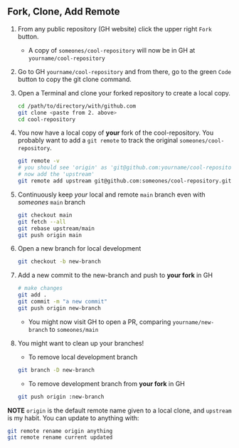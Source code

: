 ## Fork, Clone, Add Remote

1. From any public repository (GH website) click the upper right `Fork` button.
    - A copy of `someones/cool-repository` will now be in GH at `yourname/cool-repository`

2. Go to GH `yourname/cool-repository` and from there, go to the green `Code` button to copy the git clone command.

3. Open a Terminal and clone your forked repository to create a local copy.
     
    ```bash
    cd /path/to/directory/with/github.com
    git clone <paste from 2. above>
    cd cool-repository
    ```

4. You now have a local copy of **your** fork of the cool-repository. You probably want to add a `git remote` to track the original `someones/cool-repository`.
     
    ```bash
    git remote -v
    # you should see 'origin' as 'git@github.com:yourname/cool-repository.git'
    # now add the 'upstream'
    git remote add upstream git@github.com:someones/cool-repository.git
    ```

5. Continuously keep _your_ local and remote `main` branch even with _someones_ `main` branch
     
    ```bash
    git checkout main
    git fetch --all
    git rebase upstream/main
    git push origin main
    ```

6. Open a new branch for local development

    ```bash
    git checkout -b new-branch
    ```

7. Add a new commit to the new-branch and push to **your fork** in GH

    ```bash
    # make changes
    git add .
    git commit -m "a new commit"
    git push origin new-branch
    ```

    - You might now visit GH to open a PR, comparing `yourname/new-branch` to `someones/main` 

8. You might want to clean up your branches!

    - To remove local development branch

    ```bash
    git branch -D new-branch
    ```

    - To remove development branch from **your fork** in GH

    ```bash
    git push origin :new-branch
    ```
**NOTE**
  `origin` is the default remote name given to a local clone, and `upstream` is my habit. You can update to anything with:

  ```bash
  git remote rename origin anything
  git remote rename current updated
  ```
